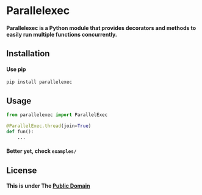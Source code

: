 # Parallelexec 

#### Parallelexec is a Python module that provides decorators and methods to easily run multiple functions concurrently.

## Installation
#### Use pip
````commandline
pip install parallelexec
````
## Usage 
````python
from parallelexec import ParallelExec

@ParallelExec.thread(join=True)
def fun():
    ...
````

#### Better yet, check `examples/`
## License 
#### This is under The [Public Domain](/UNLICENSE)